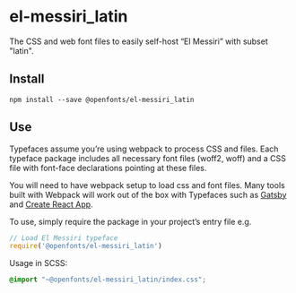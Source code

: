 
# el-messiri_latin

The CSS and web font files to easily self-host “El Messiri” with subset "latin".

## Install

`npm install --save @openfonts/el-messiri_latin`

## Use

Typefaces assume you’re using webpack to process CSS and files. Each typeface
package includes all necessary font files (woff2, woff) and a CSS file with
font-face declarations pointing at these files.

You will need to have webpack setup to load css and font files. Many tools built
with Webpack will work out of the box with Typefaces such as [Gatsby](https://github.com/gatsbyjs/gatsby)
and [Create React App](https://github.com/facebookincubator/create-react-app).

To use, simply require the package in your project’s entry file e.g.

```javascript
// Load El Messiri typeface
require('@openfonts/el-messiri_latin')
```

Usage in SCSS:
```scss
@import "~@openfonts/el-messiri_latin/index.css";
```
